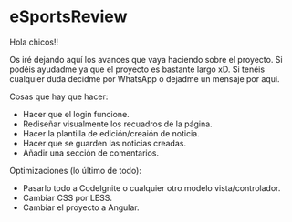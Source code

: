 # eSportsReview

Hola chicos!!

Os iré dejando aquí los avances que vaya haciendo sobre el proyecto. Si podéis ayudadme ya que el proyecto es bastante largo xD. 
Si tenéis cualquier duda decidme por WhatsApp o dejadme un mensaje por aquí.

Cosas que hay que hacer:

- Hacer que el login funcione.
- Rediseñar visualmente los recuadros de la página.
- Hacer la plantilla de edición/creaión de noticia.
- Hacer que se guarden las noticias creadas.
- Añadir una sección de comentarios.

Optimizaciones (lo último de todo):

- Pasarlo todo a CodeIgnite o cualquier otro modelo vista/controlador.
- Cambiar CSS por LESS.
- Cambiar el proyecto a Angular.
